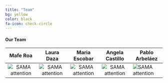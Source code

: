 ```yaml
---
title: "Team"
bg: yellow
color: black
fa-icon: check-circle
---
```


#### Our Team

|               Mafe Roa              |                 Laura Daza                 |               Maria Escobar              |                 Angela Castillo                 | Pablo Arbeláez                            |
|:-----------------------------------:|:------------------------------------------:|:----------------------------------------:|:-----------------------------------------------:|-------------------------------------------|
| ![SAMA attention](./img/MafeRoa.png) | ![SAMA attention](./img/LauraDazaColor.png) | ![SAMA attention](./img/MariaEscobar.png) | ![SAMA attention](./img/AngelaCastilloColor.png) | ![SAMA attention](./img/PabloArbelaez.png) |

